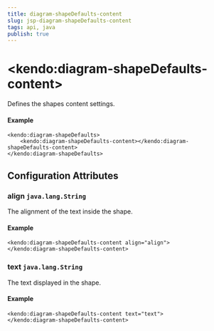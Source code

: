 ```yaml
---
title: diagram-shapeDefaults-content
slug: jsp-diagram-shapeDefaults-content
tags: api, java
publish: true
---
```


# \<kendo:diagram-shapeDefaults-content\>

Defines the shapes content settings.

#### Example
    <kendo:diagram-shapeDefaults>
        <kendo:diagram-shapeDefaults-content></kendo:diagram-shapeDefaults-content>
    </kendo:diagram-shapeDefaults>

## Configuration Attributes

### align `java.lang.String`

The alignment of the text inside the shape.

#### Example
    <kendo:diagram-shapeDefaults-content align="align">
    </kendo:diagram-shapeDefaults-content>

### text `java.lang.String`

The text displayed in the shape.

#### Example
    <kendo:diagram-shapeDefaults-content text="text">
    </kendo:diagram-shapeDefaults-content>

